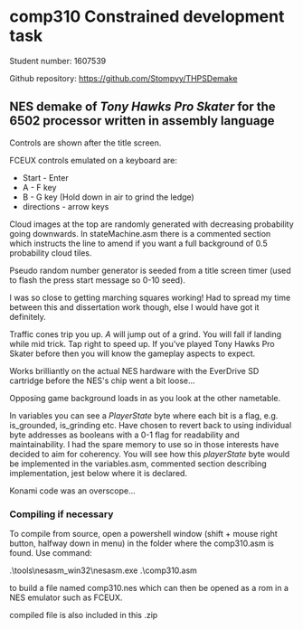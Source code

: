 # comp310 Constrained development task

Student number: 1607539

Github repository: https://github.com/Stompyy/THPSDemake

## NES demake of _Tony Hawks Pro Skater_ for the 6502 processor written in assembly language

Controls are shown after the title screen.

FCEUX controls emulated on a keyboard are:
* Start		- Enter
* A		- F key
* B		- G key (Hold down in air to grind the ledge)
* directions 	- arrow keys

Cloud images at the top are randomly generated with decreasing probability going downwards. In stateMachine.asm there is a commented section which instructs the line to amend if you want a full background of 0.5 probability cloud tiles.

Pseudo random number generator is seeded from a title screen timer (used to flash the press start message so 0-10 seed).

I was so close to getting marching squares working! Had to spread my time between this and dissertation work though, else I would have got it definitely.

Traffic cones trip you up. _A_ will jump out of a grind. You will fall if landing while mid trick. Tap right to speed up. If you've played Tony Hawks Pro Skater before then you will know the gameplay aspects to expect.

Works brilliantly on the actual NES hardware with the EverDrive SD cartridge before the NES's chip went a bit loose...

Opposing game background loads in as you look at the other nametable.

In variables you can see a *PlayerState* byte where each bit is a flag, e.g. is_grounded, is_grinding etc. Have chosen to revert back to using individual byte addresses as booleans with a 0-1 flag for readability and maintainability. I had the spare memory to use so in those interests have decided to aim for coherency. You will see how this *playerState* byte would be implemented in the variables.asm, commented section describing implementation, jest below where it is declared.

Konami code was an overscope...

### Compiling if necessary

To compile from source, open a powershell window (shift + mouse right button, halfway down in menu) in the folder where the comp310.asm is found.
Use command:

.\tools\nesasm_win32\nesasm.exe .\comp310.asm

to build a file named comp310.nes which can then be opened as a rom in a NES emulator such as FCEUX.

compiled file is also included in this .zip
